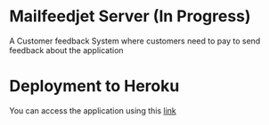 # Mailfeedjet Server (In Progress)
A Customer feedback System where customers need to pay to send feedback about the application

# Deployment to Heroku

You can access the application using this [link](https://warm-lowlands-09875.herokuapp.com/)